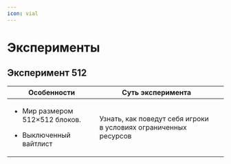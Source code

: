 ```yaml
---
icon: vial
---
```


# Эксперименты

## Эксперимент 512

<table><thead><tr><th>Особенности</th><th>Суть  эксперимента</th><th data-hidden></th></tr></thead><tbody><tr><td><ul><li>Мир размером 512×512 блоков. </li></ul><ul><li>Выключенный вайтлист</li></ul></td><td>Узнать, как поведут себя игроки в условиях ограниченных ресурсов</td><td></td></tr></tbody></table>


